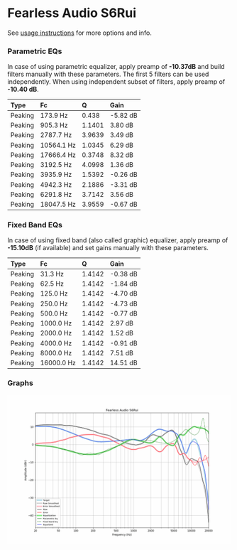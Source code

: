 # Fearless Audio S6Rui
See [usage instructions](https://github.com/jaakkopasanen/AutoEq#usage) for more options and info.

### Parametric EQs
In case of using parametric equalizer, apply preamp of **-10.37dB** and build filters manually
with these parameters. The first 5 filters can be used independently.
When using independent subset of filters, apply preamp of **-10.40 dB**.

| Type    | Fc         |      Q | Gain     |
|:--------|:-----------|:-------|:---------|
| Peaking | 173.9 Hz   | 0.438  | -5.82 dB |
| Peaking | 905.3 Hz   | 1.1401 | 3.80 dB  |
| Peaking | 2787.7 Hz  | 3.9639 | 3.49 dB  |
| Peaking | 10564.1 Hz | 1.0345 | 6.29 dB  |
| Peaking | 17666.4 Hz | 0.3748 | 8.32 dB  |
| Peaking | 3192.5 Hz  | 4.0998 | 1.36 dB  |
| Peaking | 3935.9 Hz  | 1.5392 | -0.26 dB |
| Peaking | 4942.3 Hz  | 2.1886 | -3.31 dB |
| Peaking | 6291.8 Hz  | 3.7142 | 3.56 dB  |
| Peaking | 18047.5 Hz | 3.9559 | -0.67 dB |

### Fixed Band EQs
In case of using fixed band (also called graphic) equalizer, apply preamp of **-15.10dB**
(if available) and set gains manually with these parameters.

| Type    | Fc         |      Q | Gain     |
|:--------|:-----------|:-------|:---------|
| Peaking | 31.3 Hz    | 1.4142 | -0.38 dB |
| Peaking | 62.5 Hz    | 1.4142 | -1.84 dB |
| Peaking | 125.0 Hz   | 1.4142 | -4.70 dB |
| Peaking | 250.0 Hz   | 1.4142 | -4.73 dB |
| Peaking | 500.0 Hz   | 1.4142 | -0.77 dB |
| Peaking | 1000.0 Hz  | 1.4142 | 2.97 dB  |
| Peaking | 2000.0 Hz  | 1.4142 | 1.52 dB  |
| Peaking | 4000.0 Hz  | 1.4142 | -0.91 dB |
| Peaking | 8000.0 Hz  | 1.4142 | 7.51 dB  |
| Peaking | 16000.0 Hz | 1.4142 | 14.51 dB |

### Graphs
![](./Fearless%20Audio%20S6Rui.png)